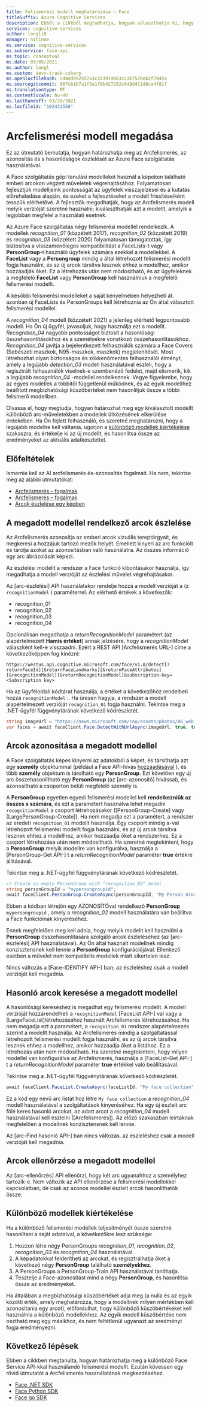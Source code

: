 ```yaml
---
title: Felismerési modell meghatározása – Face
titleSuffix: Azure Cognitive Services
description: Ebből a cikkből megtudhatja, hogyan választhatja ki, hogy melyik felismerési modellt szeretné használni az Azure Face alkalmazásban.
services: cognitive-services
author: longli0
manager: nitinme
ms.service: cognitive-services
ms.subservice: face-api
ms.topic: conceptual
ms.date: 03/05/2021
ms.author: longl
ms.custom: devx-track-csharp
ms.openlocfilehash: cd4ed992557a3c333919b63cc36757beb2f70454
ms.sourcegitcommit: 867cb1b7a1f3a1f0b427282c648d411d0ca4f81f
ms.translationtype: MT
ms.contentlocale: hu-HU
ms.lasthandoff: 03/20/2021
ms.locfileid: "102433556"
---
```

# <a name="specify-a-face-recognition-model"></a>Arcfelismerési modell megadása

Ez az útmutató bemutatja, hogyan határozhatja meg az Arcfelismerés, az azonosítás és a hasonlóságok észlelését az Azure Face szolgáltatás használatával.

A Face szolgáltatás gépi tanulási modelleket használ a képeken található emberi arcokon végzett műveletek végrehajtásához. Folyamatosan fejlesztjük modelljeink pontosságát az ügyfelek visszajelzései és a kutatás előrehaladása alapján, és ezeket a fejlesztéseket a modell frissítéseiként tesszük elérhetővé. A fejlesztők megadhatják, hogy az Arcfelismerés modell melyik verzióját szeretné használni; kiválaszthatják azt a modellt, amelyik a legjobban megfelel a használati esetnek.

Az Azure Face szolgáltatás négy felismerési modellel rendelkezik. A modellek _recognition_01_ (közzétett 2017), _recognition_02_ (közzétett 2019) és _recognition_03_ (közzétett 2020) folyamatosan támogatottak, így biztosítva a visszamenőleges kompatibilitást a FaceLists-t vagy **PersonGroup**-t használó ügyfelek számára ezekkel a modellekkel. A **FaceList** vagy a **Persongroup** mindig a által létrehozott felismerési modellt fogja használni, és az új arcok társítva lesznek ehhez a modellhez, amikor hozzáadják őket. Ez a létrehozás után nem módosítható, és az ügyfeleknek a megfelelő **FaceList** vagy **PersonGroup** kell használniuk a megfelelő felismerési modellt.

A későbbi felismerési modelleket a saját kényelmében helyezheti át. azonban új FaceLists és PersonGroups kell létrehoznia az Ön által választott felismerési modellel.

A _recognition_04_ modell (közzétett 2021) a jelenleg elérhető legpontosabb modell. Ha Ön új ügyfél, javasoljuk, hogy használja ezt a modellt. _Recognition_04_ nagyobb pontosságot biztosít a hasonlósági összehasonlításokhoz és a személyekre vonatkozó összehasonlításokhoz. _Recognition_04_ javítja a bejelentkezett felhasználók számára a Face Covers (Sebészeti maszkok, N95-maszkok, maszkok) megjelenítését. Most létrehozhat olyan biztonságos és zökkenőmentes felhasználói élményt, amely a legújabb _detection_03_ modell használatával észleli, hogy a regisztrált felhasználók viselnek-e szembenéző fedelet, majd elismerik, kik a legújabb _recognition_04_ -modellel rendelkeznek. Vegye figyelembe, hogy az egyes modellek a többitől függetlenül működnek, és az egyik modellhez beállított megbízhatósági küszöbértéket nem hasonlítjuk össze a többi felismerő modellben.

Olvassa el, hogy megtudja, hogyan határozhat meg egy kiválasztott modellt különböző arc-műveletekben a modellek ütközésének elkerülése érdekében. Ha Ön fejlett felhasználó, és szeretné meghatározni, hogy a legújabb modellre kell váltania, ugorjon a [különböző modellek kiértékelése](#evaluate-different-models) szakaszra, és értékelje ki az új modellt, és hasonlítsa össze az eredményeket az aktuális adatkészlettel.


## <a name="prerequisites"></a>Előfeltételek

Ismernie kell az AI arcfelismerés és-azonosítás fogalmait. Ha nem, tekintse meg az alábbi útmutatókat:

* [Arcfelismerés – fogalmak](../concepts/face-detection.md)
* [Arcfelismerés – fogalmak](../concepts/face-recognition.md)
* [Arcok észlelése egy képben](HowtoDetectFacesinImage.md)

## <a name="detect-faces-with-specified-model"></a>A megadott modellel rendelkező arcok észlelése

Az Arcfelismerés azonosítja az emberi arcok vizuális tereptárgyait, és megkeresi a hozzájuk tartozó mezők helyét. Emellett kinyeri az arc funkcióit és tárolja azokat az azonosításban való használatra. Az összes információ egy arc ábrázolását képezi.

Az észlelési modellt a rendszer a Face funkció kibontásakor használja, így megadhatja a modell verzióját az észlelési művelet végrehajtásakor.

Az [arc-észlelési] API használatakor rendelje hozzá a modell verzióját a (z `recognitionModel` ) paraméterrel. Az elérhető értékek a következők:
* recognition_01
* recognition_02
* recognition_03
* recognition_04


Opcionálisan megadhatja a _returnRecognitionModel_ paramétert (az alapértelmezett **Hamis értéket**) annak jelzésére, hogy a _recognitionModel_ válaszként kell-e visszaadni. Ezért a REST API [Arcfelismerés URL-] címe a következőképpen fog kinézni:

`https://westus.api.cognitive.microsoft.com/face/v1.0/detect[?returnFaceId][&returnFaceLandmarks][&returnFaceAttributes][&recognitionModel][&returnRecognitionModel]&subscription-key=<Subscription key>`

Ha az ügyféloldali kódtárat használja, a értéket a következőhöz rendelheti hozzá `recognitionModel` :. Ha üresen hagyja, a rendszer a modell alapértelmezett verzióját `recognition_01` fogja használni. Tekintse meg a .NET-ügyfél függvénytárának következő kódrészletét.

```csharp
string imageUrl = "https://news.microsoft.com/ceo/assets/photos/06_web.jpg";
var faces = await faceClient.Face.DetectWithUrlAsync(imageUrl, true, true, recognitionModel: "recognition_01", returnRecognitionModel: true);
```

## <a name="identify-faces-with-specified-model"></a>Arcok azonosítása a megadott modellel

A Face szolgáltatás képes kinyerni az adatokból a képet, és társíthatja azt egy **személy** objektummal (például a Face API-hívás [hozzáadásával](https://westus.dev.cognitive.microsoft.com/docs/services/563879b61984550e40cbbe8d/operations/563879b61984550f3039523b) ), és több **személy** objektum is tárolható egy **PersonGroup**. Ezt követően egy új arc összehasonlítható egy **PersonGroup** (az [arc-azonosító] hívással), és azonosítható a csoporton belüli megfelelő személy is.

A **PersonGroup** egyetlen egyedi felismerési modellel kell **rendelkezniük az összes s számára**, és ezt a paramétert használva lehet megadni `recognitionModel` a csoport létrehozásakor ([PersonGroup-Create] vagy [LargePersonGroup-Create]). Ha nem megadja ezt a paramétert, a rendszer az eredeti `recognition_01` modellt használja. Egy csoport mindig a-val létrehozott felismerési modellt fogja használni, és az új arcok társítva lesznek ehhez a modellhez, amikor hozzáadja őket a rendszerhez. Ez a csoport létrehozása után nem módosítható. Ha szeretné megtekinteni, hogy a **PersonGroup** melyik modellre van konfigurálva, használja a [PersonGroup-Get API-] t a _returnRecognitionModel_ paraméter **true** értékre állításával.

Tekintse meg a .NET-ügyfél függvénytárának következő kódrészletét.

```csharp
// Create an empty PersonGroup with "recognition_02" model
string personGroupId = "mypersongroupid";
await faceClient.PersonGroup.CreateAsync(personGroupId, "My Person Group Name", recognitionModel: "recognition_02");
```

Ebben a kódban létrejön egy AZONOSÍTÓval rendelkező **PersonGroup** `mypersongroupid` , amely a _recognition_02_ modell használatára van beállítva a Face funkcióinak kinyeréséhez.

Ennek megfelelően meg kell adnia, hogy melyik modellt kell használni a **PersonGroup** összehasonlítására szolgáló arcok észleléséhez (az [arc-észlelési] API használatával). Az Ön által használt modellnek mindig konzisztensnek kell lennie a **PersonGroup** konfigurációjával. Ellenkező esetben a művelet nem kompatibilis modellek miatt sikertelen lesz.

Nincs változás a [Face-IDENTIFY API-] ban; az észleléshez csak a modell verzióját kell megadnia.

## <a name="find-similar-faces-with-specified-model"></a>Hasonló arcok keresése a megadott modellel

A hasonlósági kereséshez is megadhat egy felismerési modellt. A modell verzióját hozzárendelheti a `recognitionModel` [FaceList API-] val vagy a [LargeFaceList]létrehozásához használt Arcfelismerés létrehozásához. Ha nem megadja ezt a paramétert, a `recognition_01` rendszer alapértelmezés szerint a modellt használja. Az Arcfelismerés mindig a szolgáltatással létrehozott felismerési modellt fogja használni, és az új arcok társítva lesznek ehhez a modellhez, amikor hozzáadja őket a listához. Ez a létrehozás után nem módosítható. Ha szeretné megtekinteni, hogy milyen modellel van konfigurálva az Arcfelismerés, használja a [FaceList-Get API-] t a _returnRecognitionModel_ paraméter **true** értékkel való beállításával.

Tekintse meg a .NET-ügyfél függvénytárának következő kódrészletét.

```csharp
await faceClient.FaceList.CreateAsync(faceListId, "My face collection", recognitionModel: "recognition_04");
```

Ez a kód egy nevű arc listát hoz létre `My face collection` a _recognition_04_ modell használatával a szolgáltatások kinyeréséhez. Ha egy új észlelt arc fölé keres hasonló arcokat, az adott arcot a _recognition_04_ modell használatával kell észlelni ([Arcfelismerés]). Az előző szakaszban leírtaknak megfelelően a modellnek konzisztensnek kell lennie.

Az [arc-Find hasonló API-] ban nincs változás. az észleléshez csak a modell verzióját kell megadnia.

## <a name="verify-faces-with-specified-model"></a>Arcok ellenőrzése a megadott modellel

Az [arc-ellenőrzés] API ellenőrzi, hogy két arc ugyanahhoz a személyhez tartozik-e. Nem változik az API ellenőrzése a felismerési modellekkel kapcsolatban, de csak az azonos modellel észlelt arcok hasonlíthatók össze.

## <a name="evaluate-different-models"></a>Különböző modellek kiértékelése

Ha a különböző felismerési modellek teljesítményét össze szeretné hasonlítani a saját adataival, a következőkre lesz szüksége:
1. Hozzon létre négy PersonGroups _recognition_01_, _recognition_02_, _recognition_03_ és _recognition_04_ használatával.
1. A képadatokkal felderítheti az arcokat, és regisztrálhatja őket a következő négy **PersonGroup** található **személyekhez**. 
1. A PersonGroups a PersonGroup-Train API használatával taníthatja.
1. Tesztelje a Face-azonosítást mind a négy **PersonGroup**, és hasonlítsa össze az eredményeket.


Ha általában a megbízhatósági küszöbértéket adja meg (a nulla és az egyik közötti érték, amely meghatározza, hogy a modellnek milyen mértékben kell azonosítania egy arcot), előfordulhat, hogy különböző küszöbértékeket kell használnia a különböző modellekhez. Az egyik modell küszöbértéke nem osztható meg egy másikhoz, és nem feltétlenül ugyanazt az eredményt fogja eredményezni.

## <a name="next-steps"></a>Következő lépések

Ebben a cikkben megtanulta, hogyan határozhatja meg a különböző Face Service API-kkal használandó felismerési modellt. Ezután kövessen egy rövid útmutatót a Arcfelismerés használatának megkezdéséhez.

* [Face .NET SDK](../quickstarts/client-libraries.md?pivots=programming-language-csharp%253fpivots%253dprogramming-language-csharp)
* [Face Python SDK](../quickstarts/client-libraries.md?pivots=programming-language-python%253fpivots%253dprogramming-language-python)
* [Face go SDK](../quickstarts/client-libraries.md?pivots=programming-language-go%253fpivots%253dprogramming-language-go)

[Face – Detect]: https://westus.dev.cognitive.microsoft.com/docs/services/563879b61984550e40cbbe8d
[Szembenézés – hasonlók]: https://westus.dev.cognitive.microsoft.com/docs/services/563879b61984550e40cbbe8d/operations/563879b61984550f30395237
[Face – Identify]: https://westus.dev.cognitive.microsoft.com/docs/services/563879b61984550e40cbbe8d/operations/563879b61984550f30395239
[Szembenézés – ellenőrzés]: https://westus.dev.cognitive.microsoft.com/docs/services/563879b61984550e40cbbe8d/operations/563879b61984550f3039523a
[PersonGroup - Create]: https://westus.dev.cognitive.microsoft.com/docs/services/563879b61984550e40cbbe8d/operations/563879b61984550f30395244
[PersonGroup – Get]: https://westus.dev.cognitive.microsoft.com/docs/services/563879b61984550e40cbbe8d/operations/563879b61984550f30395246
[PersonGroup Person - Add Face]: https://westus.dev.cognitive.microsoft.com/docs/services/563879b61984550e40cbbe8d/operations/563879b61984550f3039523b
[PersonGroup - Train]: https://westus.dev.cognitive.microsoft.com/docs/services/563879b61984550e40cbbe8d/operations/563879b61984550f30395249
[LargePersonGroup - Create]: https://westus.dev.cognitive.microsoft.com/docs/services/563879b61984550e40cbbe8d/operations/599acdee6ac60f11b48b5a9d
[FaceList – létrehozás]: https://westus.dev.cognitive.microsoft.com/docs/services/563879b61984550e40cbbe8d/operations/563879b61984550f3039524b
[FaceList – Get]: https://westus.dev.cognitive.microsoft.com/docs/services/563879b61984550e40cbbe8d/operations/563879b61984550f3039524c
[LargeFaceList – létrehozás]: https://westus.dev.cognitive.microsoft.com/docs/services/563879b61984550e40cbbe8d/operations/5a157b68d2de3616c086f2cc